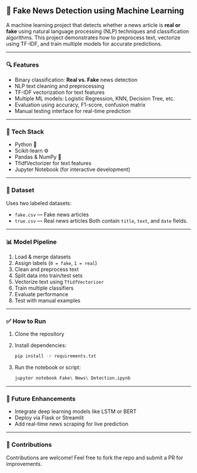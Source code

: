 
## 📰 Fake News Detection using Machine Learning

A machine learning project that detects whether a news article is **real or fake** using natural language processing (NLP) techniques and classification algorithms. This project demonstrates how to preprocess text, vectorize using TF-IDF, and train multiple models for accurate predictions.

---

### 🔍 Features

* Binary classification: **Real vs. Fake** news detection
* NLP text cleaning and preprocessing
* TF-IDF vectorization for text features
* Multiple ML models: Logistic Regression, KNN, Decision Tree, etc.
* Evaluation using accuracy, F1-score, confusion matrix
* Manual testing interface for real-time prediction

---

### 🧠 Tech Stack

* Python 🐍
* Scikit-learn ⚙️
* Pandas & NumPy 🧮
* TfidfVectorizer for text features
* Jupyter Notebook (for interactive development)

---

### 📁 Dataset

Uses two labeled datasets:

* `fake.csv` — Fake news articles
* `true.csv` — Real news articles
  Both contain `title`, `text`, and `date` fields.

---

### 📊 Model Pipeline

1. Load & merge datasets
2. Assign labels (`0 = fake`, `1 = real`)
3. Clean and preprocess text
4. Split data into train/test sets
5. Vectorize text using `TfidfVectorizer`
6. Train multiple classifiers
7. Evaluate performance
8. Test with manual examples

---

### ✅ How to Run

1. Clone the repository
2. Install dependencies:

   ```bash
   pip install -r requirements.txt
   ```
3. Run the notebook or script:

   ```bash
   jupyter notebook Fake\ News\ Detection.ipynb
   ```

---

### 📌 Future Enhancements

* Integrate deep learning models like LSTM or BERT
* Deploy via Flask or Streamlit
* Add real-time news scraping for live prediction

---

### 🤝 Contributions

Contributions are welcome! Feel free to fork the repo and submit a PR for improvements.


